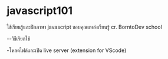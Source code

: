 # javascript101
ใช้เรียนรู้และฝึกภาษา javascript
ขอบคุณแหล่งเรียนรู้ cr. BorntoDev school

--วิธีเรียกใช้


-โหลดไฟล์และเปิด live server (extension for VScode)
